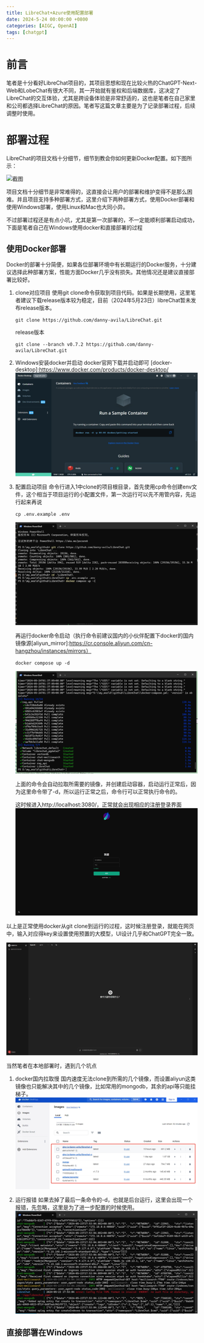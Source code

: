 ```yaml
---
title: LibreChat+Azure使用配置部署
date: 2024-5-24 00:00:00 +0800
categories: [AIGC, OpenAI]
tags: [chatgpt]
---
```


# 前言

笔者是十分看好LibreChat项目的，其项目思想和现在比较火热的ChatGPT-Next-Web和LobeChat有很大不同，其一开始就有鉴权和后端数据库，这决定了LibreChat的交互体验，尤其是跨设备体验是非常舒适的，这也是笔者在自己家里和公司都选择LibreChat的原因。笔者写这篇文章主要是为了记录部署过程，后续调整时使用。

# 部署过程

LibreChat的项目文档十分细节，细节到教会你如何更新Docker配置。如下图所示：

![截图](/assets/image/2024/4/20240410231820.png)

项目文档十分细节是非常难得的，这直接会让用户的部署和维护变得不是那么困难。并且项目支持多种部署方式，这里介绍下两种部署方式，使用Docker部署和使用Windows部署，使用Linux和Mac也大同小异。

不过部署过程还是有点小坑，尤其是第一次部署的，不一定能顺利部署启动成功，下面是笔者自己在Windows使用docker和直接部署的过程

## 使用Docker部署

Docker的部署十分简便，如果各位部署环境中有长期运行的Docker服务，十分建议选择此种部署方案，性能方面Docker几乎没有损失。其他情况还是建议直接部署比较好。

1. clone对应项目
    使用git clone命令获取到项目代码。如果是长期使用，这里笔者建议下载release版本较为稳定，目前（2024年5月23日）libreChat暂未发布release版本。

    ```
    git clone https://github.com/danny-avila/LibreChat.git
    ```

    release版本

    ```
    git clone --branch v0.7.2 https://github.com/danny-avila/LibreChat.git
    ```

2. Windows安装docker并启动
   docker官网下载并启动即可
   [docker-desktop]:https://www.docker.com/products/docker-desktop/
   ![截图](/assets/image/2024/5/20240523232229.png)

3. 配置启动项目
   命令行进入1中clone的项目根目录，首先使用cp命令创建env文件，这个相当于项目运行的小配置文件，第一次运行可以先不用管内容，先运行起来再说
   ```
   cp .env.example .env
   ```

   ![截图](/assets/image/2024/5/20240523233430.png)

   再运行docker命令启动（执行命令前建议国内的小伙伴配置下docker的国内镜像源[aliyun_mirror]:https://cr.console.aliyun.com/cn-hangzhou/instances/mirrors）

   ```
   docker compose up -d
   ```

   ![截图](/assets/image/2024/5/20240524014108.png)

   上面的命令会自动拉取所需要的镜像，并创建启动容器，启动运行正常后，因为这里命令带了-d，所以运行正常之后，命令行可以正常执行命令的。

   这时候进入http://localhost:3080/，正常就会出现相应的注册登录界面
   ![截图](/assets/image/2024/5/20240524015917.png)

以上是正常使用docker从git clone到运行的过程，这时候注册登录，就能在网页中，输入对应得key来设置使用预置的大模型，UI设计几乎和ChatGPT完全一致。

![截图](/assets/image/2024/5/20240524020904.png)

当然笔者在本地部署时，遇到几个坑点

1. docker国内拉取慢
   国内速度无法clone到所需的几个镜像，而设置aliyun这类镜像也只能解决其中的几个镜像，比如常用的mongodb，其余的api等只能挂梯子。
   ![截图](/assets/image/2024/5/20240524020411.png)

2. 运行报错
   如果去掉了最后一条命令的-d，也就是后台运行，这里会出现一个报错，先忽略，这里是为了进一步配置的时候使用。
   ![截图](/assets/image/2024/5/20240524015745.png)

## 直接部署在Windows
